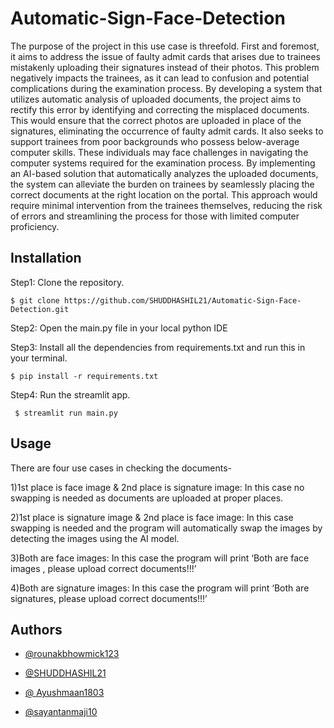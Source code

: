 
# Automatic-Sign-Face-Detection

The purpose of the project in this use case is threefold. First and foremost, it aims to address the issue of faulty admit cards that arises due to trainees mistakenly uploading their signatures instead of their photos. This problem negatively impacts the trainees, as it can lead to confusion and potential complications during the examination process. By developing a system that utilizes automatic analysis of uploaded documents, the project aims to rectify this error by identifying and correcting the misplaced documents. This would ensure that the correct photos are uploaded in place of the signatures, eliminating the occurrence of faulty admit cards.
It also seeks to support trainees from poor backgrounds who possess below-average computer skills. These individuals may face challenges in navigating the computer systems required for the examination process. By implementing an AI-based solution that automatically analyzes the uploaded documents, the system can alleviate the burden on trainees by seamlessly placing the correct documents at the right location on the portal. This approach would require minimal intervention from the trainees themselves, reducing the risk of errors and streamlining the process for those with limited computer proficiency.



## Installation

Step1: Clone the repository.
  ```
  $ git clone https://github.com/SHUDDHASHIL21/Automatic-Sign-Face-Detection.git
  ```
Step2: Open the main.py file in your local python IDE

Step3: Install all the dependencies from requirements.txt and run this in your terminal.
  ```
  $ pip install -r requirements.txt
  ```

Step4: Run the streamlit app.
  ```
   $ streamlit run main.py
  ```


## Usage

There are four use cases in checking the documents-


1)1st place is face image & 2nd place is signature image: 
In this case no swapping is needed as documents are uploaded at proper places.
 
2)1st place is signature image & 2nd place is face image: 
In this case swapping is needed and the program will automatically swap the images by detecting the images using the AI model.
	
3)Both are face images:
In this case the program will print ‘Both are face images , please upload correct documents!!!’ 
 
4)Both are signature images:
In this case the program will print ‘Both are signatures, please upload correct documents!!!’
 

## Authors

- [@rounakbhowmick123](https://github.com/rounakbhowmick123)

- [@SHUDDHASHIL21]( https://github.com/SHUDDHASHIL21)

- [@ Ayushmaan1803](https://github.com/Ayushmaan1803)

- [@sayantanmaji10](https://github.com/sayantanmaji10)




